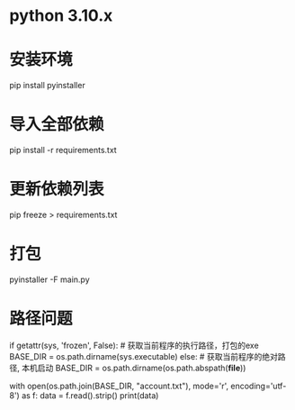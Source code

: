 # python 3.10.x 
# 安装环境
pip install pyinstaller

# 导入全部依赖
pip install -r requirements.txt

# 更新依赖列表
pip freeze > requirements.txt

# 打包
pyinstaller -F main.py

# 路径问题
if getattr(sys, 'frozen', False):
    # 获取当前程序的执行路径，打包的exe
    BASE_DIR = os.path.dirname(sys.executable)
else:
    # 获取当前程序的绝对路径, 本机启动
    BASE_DIR = os.path.dirname(os.path.abspath(__file__))
    
with open(os.path.join(BASE_DIR, "account.txt"), mode='r', encoding='utf-8') as f:
    data = f.read().strip()
print(data)